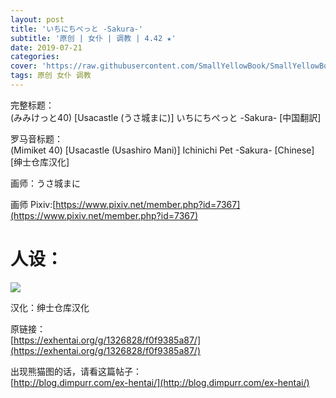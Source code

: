 ```yaml
---
layout: post
title: 'いちにちぺっと -Sakura-'
subtitle: '原创 | 女仆 | 调教 | 4.42 ★'
date: 2019-07-21
categories: 
cover: 'https://raw.githubusercontent.com/SmallYellowBook/SmallYellowBook.github.io/master/image/%E3%81%84%E3%81%A1%E3%81%AB%E3%81%A1%E3%81%BA%E3%81%A3%E3%81%A8.jpg'
tags: 原创 女仆 调教
---
```


完整标题：  
(みみけっと40) [Usacastle (うさ城まに)] いちにちぺっと -Sakura- [中国翻訳]  

罗马音标题：  
(Mimiket 40) [Usacastle (Usashiro Mani)] Ichinichi Pet -Sakura- [Chinese] [绅士仓库汉化]  

画师：うさ城まに  

画师 Pixiv:[https://www.pixiv.net/member.php?id=7367](https://www.pixiv.net/member.php?id=7367)  

# 人设：  
![](https://raw.githubusercontent.com/SmallYellowBook/SmallYellowBook.github.io/master/image/%E3%81%84%E3%81%A1%E3%81%AB%E3%81%A1%E3%81%BA%E3%81%A3%E3%81%A8.jpg)

汉化：绅士仓库汉化  

原链接：  
[https://exhentai.org/g/1326828/f0f9385a87/](https://exhentai.org/g/1326828/f0f9385a87/)  

出现熊猫图的话，请看这篇帖子：  
[http://blog.dimpurr.com/ex-hentai/](http://blog.dimpurr.com/ex-hentai/)  

